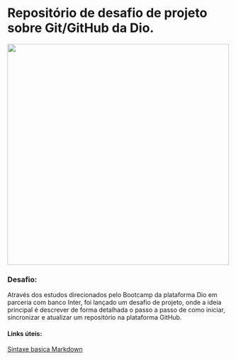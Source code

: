 # Repositório de desafio de projeto sobre Git/GitHub da Dio. 

</span>

<div align-"center">
<img src="https://user-images.githubusercontent.com/113153237/203173274-9f185cbd-c9ae-4c6c-b235-405ce6949549.png" width= "500px" />
</div>

### Desafio: 

Através dos estudos direcionados pelo Bootcamp da plataforma Dio em parceria com banco Inter, foi lançado um desafio de projeto, onde a ideia principal  é descrever de forma detalhada o passo a passo de como iniciar, sincronizar e atualizar um repositório na plataforma GitHub. 



#### Links úteis: 

[Sintaxe basica Markdown](https://www.markdownguide.org/basic-syntax/)



